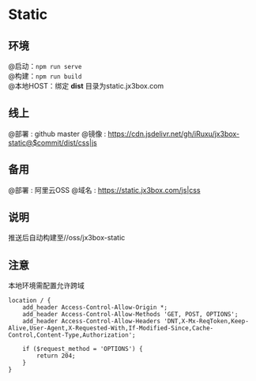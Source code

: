 # Static 

## 环境
@启动：`npm run serve`  
@构建：`npm run build`  
@本地HOST：绑定 **dist** 目录为static.jx3box.com

## 线上
@部署 : github master
@镜像 : https://cdn.jsdelivr.net/gh/iRuxu/jx3box-static@$commit/dist/css|js

## 备用
@部署 : 阿里云OSS
@域名 : https://static.jx3box.com/js|css

## 说明
推送后自动构建至//oss/jx3box-static

## 注意
本地环境需配置允许跨域
```
location / {  
    add_header Access-Control-Allow-Origin *;
    add_header Access-Control-Allow-Methods 'GET, POST, OPTIONS';
    add_header Access-Control-Allow-Headers 'DNT,X-Mx-ReqToken,Keep-Alive,User-Agent,X-Requested-With,If-Modified-Since,Cache-Control,Content-Type,Authorization';

    if ($request_method = 'OPTIONS') {
        return 204;
    }
} 
```
